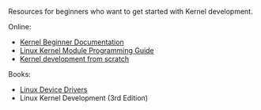 Resources for beginners who want to get started with Kernel development.

Online:

* [Kernel Beginner Documentation](https://www.kernel.org/doc/html/v4.10/process/howto.html)
* [Linux Kernel Module Programming Guide](https://sysprog21.github.io/lkmpg/)
* [Kernel development from scratch](http://nuclear.mutantstargoat.com/articles/kerneldev/) 

Books:

* [Linux Device Drivers](https://www.oreilly.com/openbook/linuxdrive3/book/)
* Linux Kernel Development (3rd Edition)
